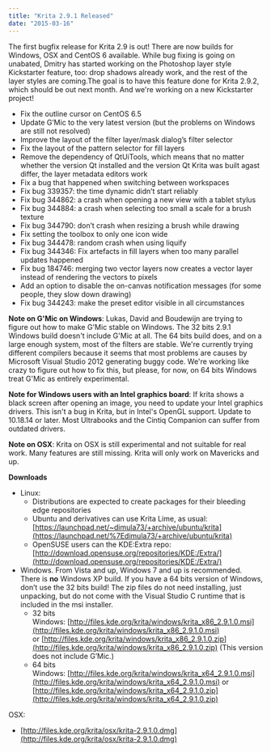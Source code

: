 ```yaml
---
title: "Krita 2.9.1 Released"
date: "2015-03-16"
---
```


The first bugfix release for Krita 2.9 is out! There are now builds for Windows, OSX and CentOS 6 available. While bug fixing is going on unabated, Dmitry has started working on the Photoshop layer style Kickstarter feature, too: drop shadows already work, and the rest of the layer styles are coming.The goal is to have this feature done for Krita 2.9.2, which should be out next month. And we're working on a new Kickstarter project!

- Fix the outline cursor on CentOS 6.5
- Update G’Mic to the very latest version (but the problems on Windows are still not resolved)
- Improve the layout of the filter layer/⁠mask dialog’s filter selector
- Fix the layout of the pattern selector for fill layers
- Remove the dependency of QtUiTools, which means that no matter whether the version Qt installed and the version Qt Krita was built agast differ, the layer metadata editors work
- Fix a bug that happened when switching between workspaces
- Fix bug 339357: the time dynamic didn’t start reliably
- Fix bug 344862: a crash when opening a new view with a tablet stylus
- Fix bug 344884: a crash when selecting too small a scale for a brush texture
- Fix bug 344790: don’t crash when resizing a brush while drawing
- Fix setting the toolbox to only one icon wide
- Fix bug 344478: random crash when using liquify
- Fix bug 344346: Fix artefacts in fill layers when too many parallel updates happened
- Fix bug 184746: merging two vector layers now creates a vector layer instead of rendering the vectors to pixels
- Add an option to disable the on-canvas notification messages (for some people, they slow down drawing)
- Fix bug 344243: make the preset editor visible in all circumstances

**Note on G'Mic on Windows**: Lukas, David and Boudewijn are trying to figure out how to make G'Mic stable on Windows. The 32 bits 2.9.1 Windows build doesn't include G'Mic at all. The 64 bits build does, and on a large enough system, most of the filters are stable. We're currently trying different compilers because it seems that most problems are causes by Microsoft Visual Studio 2012 generating buggy code. We're working like crazy to figure out how to fix this, but please, for now, on 64 bits Windows treat G'Mic as entirely experimental.

**Note for Windows users with an Intel graphics board**: If krita shows a black screen after opening an image, you need to update your Intel graphics drivers. This isn't a bug in Krita, but in Intel's OpenGL support. Update to 10.18.14 or later. Most Ultrabooks and the Cintiq Companion can suffer from outdated drivers.

**Note on OSX**: Krita on OSX is still experimental and not suitable for real work. Many features are still missing. Krita will only work on Mavericks and up.

**Downloads**

- Linux:
    - Distributions are expected to create packages for their bleeding edge repositories
    - Ubuntu and derivatives can use Krita Lime, as usual: [https://launchpad.net/~dimula73/+archive/ubuntu/krita](https://launchpad.net/%7Edimula73/+archive/ubuntu/krita)
    - OpenSUSE users can the KDE:Extra repo: [http://download.opensuse.org/repositories/KDE:/Extra/](http://download.opensuse.org/repositories/KDE:/Extra/)
- Windows. From Vista and up, Windows 7 and up is recommended. There is **no** Windows XP build. If you have a 64 bits version of Windows, don’t use the 32 bits build! The zip files do not need installing, just unpacking, but do not come with the Visual Studio C runtime that is included in the msi installer.
    - 32 bits Windows: [http://files.kde.org/krita/windows/krita_x86_2.9.1.0.msi](http://files.kde.org/krita/windows/krita_x86_2.9.1.0.msi) or [http://files.kde.org/krita/windows/krita_x86_2.9.1.0.zip](http://files.kde.org/krita/windows/krita_x86_2.9.1.0.zip) (This version does not include G’Mic.)
    - 64 bits Windows: [http://files.kde.org/krita/windows/krita_x64_2.9.1.0.msi](http://files.kde.org/krita/windows/krita_x64_2.9.1.0.msi) or [http://files.kde.org/krita/windows/krita_x64_2.9.1.0.zip](http://files.kde.org/krita/windows/krita_x64_2.9.1.0.zip)

OSX:

- [http://files.kde.org/krita/osx/krita-2.9.1.0.dmg](http://files.kde.org/krita/osx/krita-2.9.1.0.dmg)
